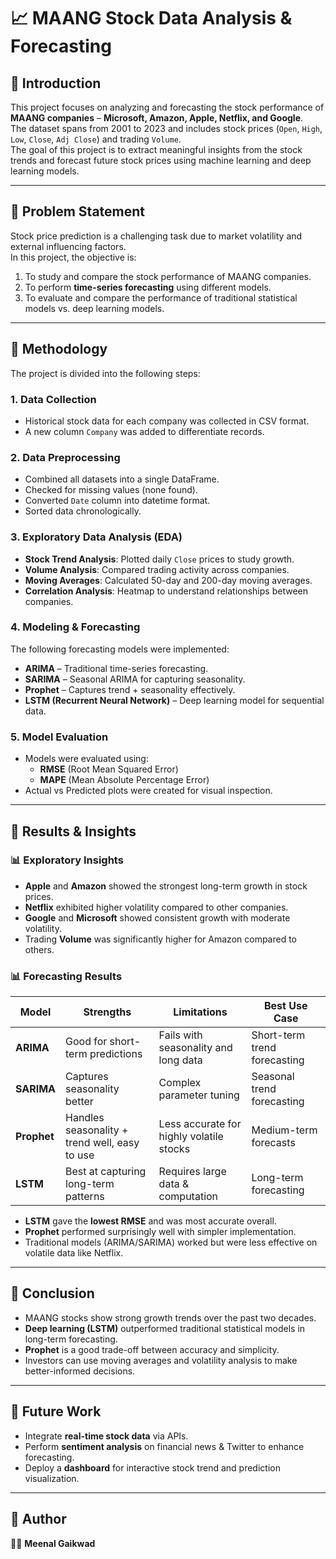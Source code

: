 # 📈 MAANG Stock Data Analysis & Forecasting

## 🔹 Introduction
This project focuses on analyzing and forecasting the stock performance of **MAANG companies** – **Microsoft, Amazon, Apple, Netflix, and Google**.  
The dataset spans from 2001 to 2023 and includes stock prices (`Open`, `High`, `Low`, `Close`, `Adj Close`) and trading `Volume`.  
The goal of this project is to extract meaningful insights from the stock trends and forecast future stock prices using machine learning and deep learning models.

---

## 🔹 Problem Statement
Stock price prediction is a challenging task due to market volatility and external influencing factors.  
In this project, the objective is:
1. To study and compare the stock performance of MAANG companies.  
2. To perform **time-series forecasting** using different models.  
3. To evaluate and compare the performance of traditional statistical models vs. deep learning models.  

---

## 🔹 Methodology
The project is divided into the following steps:

### 1. Data Collection
- Historical stock data for each company was collected in CSV format.  
- A new column `Company` was added to differentiate records.

### 2. Data Preprocessing
- Combined all datasets into a single DataFrame.  
- Checked for missing values (none found).  
- Converted `Date` column into datetime format.  
- Sorted data chronologically.  

### 3. Exploratory Data Analysis (EDA)
- **Stock Trend Analysis**: Plotted daily `Close` prices to study growth.  
- **Volume Analysis**: Compared trading activity across companies.  
- **Moving Averages**: Calculated 50-day and 200-day moving averages.  
- **Correlation Analysis**: Heatmap to understand relationships between companies.  

### 4. Modeling & Forecasting
The following forecasting models were implemented:
- **ARIMA** – Traditional time-series forecasting.  
- **SARIMA** – Seasonal ARIMA for capturing seasonality.  
- **Prophet** – Captures trend + seasonality effectively.  
- **LSTM (Recurrent Neural Network)** – Deep learning model for sequential data.  

### 5. Model Evaluation
- Models were evaluated using:  
  - **RMSE** (Root Mean Squared Error)  
  - **MAPE** (Mean Absolute Percentage Error)  
- Actual vs Predicted plots were created for visual inspection.  

---

## 🔹 Results & Insights

### 📊 Exploratory Insights
- **Apple** and **Amazon** showed the strongest long-term growth in stock prices.  
- **Netflix** exhibited higher volatility compared to other companies.  
- **Google** and **Microsoft** showed consistent growth with moderate volatility.  
- Trading **Volume** was significantly higher for Amazon compared to others.  

### 📊 Forecasting Results
| Model   | Strengths | Limitations | Best Use Case |
|---------|-----------|-------------|---------------|
| **ARIMA** | Good for short-term predictions | Fails with seasonality and long data | Short-term trend forecasting |
| **SARIMA** | Captures seasonality better | Complex parameter tuning | Seasonal trend forecasting |
| **Prophet** | Handles seasonality + trend well, easy to use | Less accurate for highly volatile stocks | Medium-term forecasts |
| **LSTM** | Best at capturing long-term patterns | Requires large data & computation | Long-term forecasting |

- **LSTM** gave the **lowest RMSE** and was most accurate overall.  
- **Prophet** performed surprisingly well with simpler implementation.  
- Traditional models (ARIMA/SARIMA) worked but were less effective on volatile data like Netflix.  

---

## 🔹 Conclusion
- MAANG stocks show strong growth trends over the past two decades.  
- **Deep learning (LSTM)** outperformed traditional statistical models in long-term forecasting.  
- **Prophet** is a good trade-off between accuracy and simplicity.  
- Investors can use moving averages and volatility analysis to make better-informed decisions.  

---

## 🔹 Future Work
- Integrate **real-time stock data** via APIs.  
- Perform **sentiment analysis** on financial news & Twitter to enhance forecasting.  
- Deploy a **dashboard** for interactive stock trend and prediction visualization.  

---

## 🔹 Author
👩‍💻 **Meenal Gaikwad**
